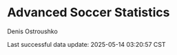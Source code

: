 # Advanced Soccer Statistics
Denis Ostroushko

<!-- gfm -->

Last successful data update: 2025-05-14 03:20:57 CST
